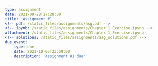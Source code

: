 ```yaml
---
type: assignment
date: 2021-09-28T17:28:00
title: 'Assignment #1'
<!-- pdf: /static_files/assignments/asg.pdf -->
<!-- ipynb: /static_files/assignments/Chapter 1_Exercise.ipynb -->
attachment: /static_files/assignments/Chapter 1_Exercise.ipynb
<!-- solutions: /static_files/assignments/asg_solutions.pdf -->
due_event: 
    type: due
    date: 2021-10-05T23:59:00
    description: 'Assignment #1 due'
---
```


